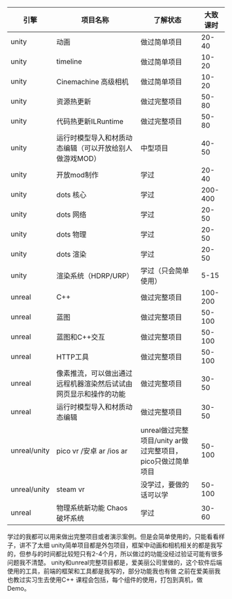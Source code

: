 
| 引擎         | 项目名称                                                         | 了解状态                                                    | 大致课时 |
| ------------ | ---------------------------------------------------------------- | ----------------------------------------------------------- | -------- |
| unity        | 动画                                                             | 做过简单项目                                                | 20-40    |
| unity        | timeline                                                         | 做过简单项目                                                | 10-20    |
| unity        | Cinemachine 高级相机                                             | 做过简单项目                                                | 10-20    |
| unity        | 资源热更新                                                       | 做过完整项目                                                | 50-80    |
| unity        | 代码热更新ILRuntime                                              | 做过完整项目                                                | 50-80    |
| unity        | 运行时模型导入和材质动态编辑（可以开放给别人做游戏MOD）          | 中型项目                                                    | 40-50    |
| unity        | 开放mod制作                                                      | 学过                                                        | 20-40    |
| unity        | dots 核心                                                        | 学过                                                        | 200-400  |
| unity        | dots 网络                                                        | 学过                                                        | 20-50    |
| unity        | dots 物理                                                        | 学过                                                        | 20-50    |
| unity        | dots 渲染                                                        | 学过                                                        | 20-50    |
| unity        | 渲染系统（HDRP/URP）                                             | 学过（只会简单使用）                                        | 5-15     |
| unreal       | C++                                                              | 做过完整项目                                                | 100-200  |
| unreal       | 蓝图                                                             | 做过完整项目                                                | 50-100   |
| unreal       | 蓝图和C++交互                                                    | 做过完整项目                                                | 50-100   |
| unreal       | HTTP工具                                                         | 做过完整项目                                                | 50-100   |
| unreal       | 像素推流，可以做出通过远程机器渲染然后试试由网页显示和操作的功能 | 做过完整项目                                                | 30-50    |
| unreal       | 运行时模型导入和材质动态编辑                                     | 做过完整项目                                                | 30-50    |
| unreal/unity | pico vr /安卓 ar /ios ar                                         | unreal做过完整项目/unity ar做过完整项目，pico只做过简单项目 | 50-100   |
| unreal/unity | steam vr                                                         | 没学过，要做的话可以学                                      | 50-100   |
| unreal       | 物理系统新功能 Chaos破坏系统                                     | 学过                                                        | 30-60    |

学过的我都可以用来做出完整项目或者演示案例。但是会简单使用的，只能看看样子，讲不了太细
unity简单项目都是外包项目，框架中动画和相机相关的都是我写的，但参与的时间都比较短只有2-4个月，所以做过的功能没经过验证可能有很多问题我不清楚。
unity和unreal完整项目都是，爱美丽公司里做的，这个软件后端使用的工具，前端的框架和工具都是我写的，部分功能我也有做
之前在爱美丽我也教过实习生去使用C++
课程会包括，每个组件的使用，打包到真机，做Demo。



